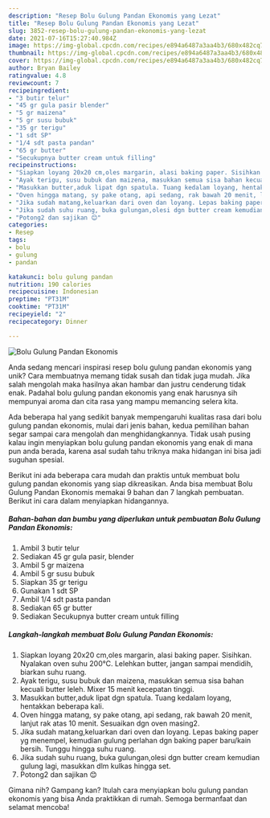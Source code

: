 ```yaml
---
description: "Resep Bolu Gulung Pandan Ekonomis yang Lezat"
title: "Resep Bolu Gulung Pandan Ekonomis yang Lezat"
slug: 3852-resep-bolu-gulung-pandan-ekonomis-yang-lezat
date: 2021-07-16T15:27:40.984Z
image: https://img-global.cpcdn.com/recipes/e894a6487a3aa4b3/680x482cq70/bolu-gulung-pandan-ekonomis-foto-resep-utama.jpg
thumbnail: https://img-global.cpcdn.com/recipes/e894a6487a3aa4b3/680x482cq70/bolu-gulung-pandan-ekonomis-foto-resep-utama.jpg
cover: https://img-global.cpcdn.com/recipes/e894a6487a3aa4b3/680x482cq70/bolu-gulung-pandan-ekonomis-foto-resep-utama.jpg
author: Bryan Bailey
ratingvalue: 4.8
reviewcount: 7
recipeingredient:
- "3 butir telur"
- "45 gr gula pasir blender"
- "5 gr maizena"
- "5 gr susu bubuk"
- "35 gr terigu"
- "1 sdt SP"
- "1/4 sdt pasta pandan"
- "65 gr butter"
- "Secukupnya butter cream untuk filling"
recipeinstructions:
- "Siapkan loyang 20x20 cm,oles margarin, alasi baking paper. Sisihkan. Nyalakan oven suhu 200°C. Lelehkan butter, jangan sampai mendidih, biarkan suhu ruang."
- "Ayak terigu, susu bubuk dan maizena, masukkan semua sisa bahan kecuali butter leleh. Mixer 15 menit kecepatan tinggi."
- "Masukkan butter,aduk lipat dgn spatula. Tuang kedalam loyang, hentakkan beberapa kali."
- "Oven hingga matang, sy pake otang, api sedang, rak bawah 20 menit, lanjut rak atas 10 menit. Sesuaikan dgn oven masing2."
- "Jika sudah matang,keluarkan dari oven dan loyang. Lepas baking paper yg menempel, kemudian gulung perlahan dgn baking paper baru/kain bersih. Tunggu hingga suhu ruang."
- "Jika sudah suhu ruang, buka gulungan,olesi dgn butter cream kemudian gulung lagi, masukkan dlm kulkas hingga set."
- "Potong2 dan sajikan 😊"
categories:
- Resep
tags:
- bolu
- gulung
- pandan

katakunci: bolu gulung pandan 
nutrition: 190 calories
recipecuisine: Indonesian
preptime: "PT31M"
cooktime: "PT31M"
recipeyield: "2"
recipecategory: Dinner

---
```



![Bolu Gulung Pandan Ekonomis](https://img-global.cpcdn.com/recipes/e894a6487a3aa4b3/680x482cq70/bolu-gulung-pandan-ekonomis-foto-resep-utama.jpg)

Anda sedang mencari inspirasi resep bolu gulung pandan ekonomis yang unik? Cara membuatnya memang tidak susah dan tidak juga mudah. Jika salah mengolah maka hasilnya akan hambar dan justru cenderung tidak enak. Padahal bolu gulung pandan ekonomis yang enak harusnya sih mempunyai aroma dan cita rasa yang mampu memancing selera kita.



Ada beberapa hal yang sedikit banyak mempengaruhi kualitas rasa dari bolu gulung pandan ekonomis, mulai dari jenis bahan, kedua pemilihan bahan segar sampai cara mengolah dan menghidangkannya. Tidak usah pusing kalau ingin menyiapkan bolu gulung pandan ekonomis yang enak di mana pun anda berada, karena asal sudah tahu triknya maka hidangan ini bisa jadi suguhan spesial.


Berikut ini ada beberapa cara mudah dan praktis untuk membuat bolu gulung pandan ekonomis yang siap dikreasikan. Anda bisa membuat Bolu Gulung Pandan Ekonomis memakai 9 bahan dan 7 langkah pembuatan. Berikut ini cara dalam menyiapkan hidangannya.

<!--inarticleads1-->

##### Bahan-bahan dan bumbu yang diperlukan untuk pembuatan Bolu Gulung Pandan Ekonomis:

1. Ambil 3 butir telur
1. Sediakan 45 gr gula pasir, blender
1. Ambil 5 gr maizena
1. Ambil 5 gr susu bubuk
1. Siapkan 35 gr terigu
1. Gunakan 1 sdt SP
1. Ambil 1/4 sdt pasta pandan
1. Sediakan 65 gr butter
1. Sediakan Secukupnya butter cream untuk filling




<!--inarticleads2-->

##### Langkah-langkah membuat Bolu Gulung Pandan Ekonomis:

1. Siapkan loyang 20x20 cm,oles margarin, alasi baking paper. Sisihkan. Nyalakan oven suhu 200°C. Lelehkan butter, jangan sampai mendidih, biarkan suhu ruang.
1. Ayak terigu, susu bubuk dan maizena, masukkan semua sisa bahan kecuali butter leleh. Mixer 15 menit kecepatan tinggi.
1. Masukkan butter,aduk lipat dgn spatula. Tuang kedalam loyang, hentakkan beberapa kali.
1. Oven hingga matang, sy pake otang, api sedang, rak bawah 20 menit, lanjut rak atas 10 menit. Sesuaikan dgn oven masing2.
1. Jika sudah matang,keluarkan dari oven dan loyang. Lepas baking paper yg menempel, kemudian gulung perlahan dgn baking paper baru/kain bersih. Tunggu hingga suhu ruang.
1. Jika sudah suhu ruang, buka gulungan,olesi dgn butter cream kemudian gulung lagi, masukkan dlm kulkas hingga set.
1. Potong2 dan sajikan 😊




Gimana nih? Gampang kan? Itulah cara menyiapkan bolu gulung pandan ekonomis yang bisa Anda praktikkan di rumah. Semoga bermanfaat dan selamat mencoba!
